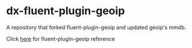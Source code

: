 # dx-fluent-plugin-geoip

A repository that forked fluent-plugin-geoip and updated geoip's mmdb.

Click [here](https://github.com/y-ken/fluent-plugin-geoip) for fluent-plugin-geoip reference
